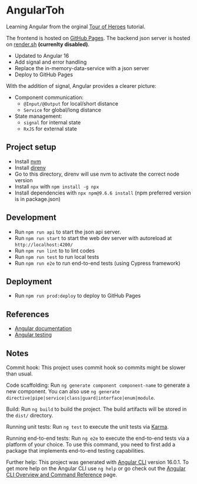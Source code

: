 # AngularToh

Learning Angular from the orginal [Tour of Heroes](https://angular.io/tutorial/tour-of-heroes) tutorial.

The frontend is hosted on [GitHub Pages](https://phucnguyen81.github.io/angular-toh).
The backend json server is hosted on [render.sh](https://angular-toh.onrender.com) **(currenlty disabled)**.

- Updated to Angular 16
- Add signal and error handling
- Replace the in-memory-data-service with a json server
- Deploy to GitHub Pages

With the addition of signal, Angular provides a clearer picture:
-  Component communication:
   -  `@Input/@Output` for local/short distance
   -  `Service` for global/long distance
-  State management:
   - `signal` for internal state
   - `RxJS` for external state

## Project setup

- Install [nvm](https://github.com/nvm-sh/nvm)
- Install [direnv](https://direnv.net/)
- Go to this directory, direnv will use nvm to activate the correct node version
- Install `npx` with `npm install -g npx`
- Install dependencies with `npx npm@9.6.6 install` (npm preferred version is in package.json)

## Development

- Run `npm run api` to start the json api server.
- Run `npm run start` to start the web dev server with autoreload at `http://localhost:4200/`
- Run `npm run lint` to to lint codes
- Run `npm run test` to run local tests
- Run `npm run e2e` to run end-to-end tests (using Cypress framework)

## Deployment

- Run `npm run prod:deploy` to deploy to GitHub Pages

## References

- [Angular documentation](https://angular.io/docs)
- [Angular testing](https://testing-angular.com)

## Notes

Commit hook:
This project uses commit hook so commits might be slower than usual.

Code scaffolding:
Run `ng generate component component-name` to generate a new component.
You can also use `ng generate directive|pipe|service|class|guard|interface|enum|module`.

Build:
Run `ng build` to build the project. The build artifacts will be stored in the `dist/` directory.

Running unit tests:
Run `ng test` to execute the unit tests via [Karma](https://karma-runner.github.io).

Running end-to-end tests:
Run `ng e2e` to execute the end-to-end tests via a platform of your choice.
To use this command, you need to first add a package that implements end-to-end testing capabilities.

Further help:
This project was generated with [Angular CLI](https://github.com/angular/angular-cli) version 16.0.1.
To get more help on the Angular CLI use `ng help` or go check out the [Angular CLI Overview and Command Reference](https://angular.io/cli) page.
